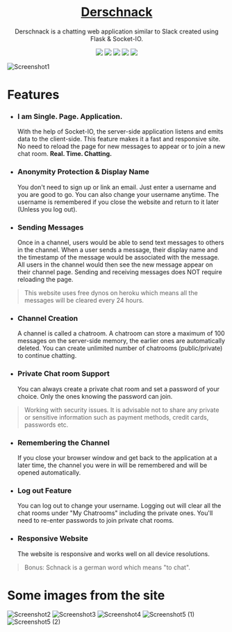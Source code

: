 <h1 align="center">
  <a href="https://derschnack.herokuapp.com/">Derschnack</a>
</h1>
<p align="center">
Derschnack is a chatting web application similar to Slack created using Flask & Socket-IO.
</p>

<p align="center">
  <img src="https://img.shields.io/badge/Socket.io-010101?&style=for-the-badge&logo=Socket.io&logoColor=white" />
  <img src="https://img.shields.io/badge/JavaScript-323330?style=for-the-badge&logo=javascript&logoColor=F7DF1E" />
  <img src="https://img.shields.io/badge/Python-FFD43B?style=for-the-badge&logo=python&logoColor=darkgreen" />
  <img src="https://img.shields.io/badge/Flask-000000?style=for-the-badge&logo=flask&logoColor=white" />
  <img src="https://img.shields.io/badge/Sass-CC6699?style=for-the-badge&logo=sass&logoColor=white" />
</p>

![Screenshot1](https://user-images.githubusercontent.com/55903466/88714582-a54fcc00-d13a-11ea-916b-9927cd3ff574.jpg)

# Features
* ### I am Single. Page. Application.
  With the help of Socket-IO, the server-side application listens and emits data to the client-side. This feature makes it a fast and responsive site. No need to reload the page for new messages to appear or to join a new chat room. **Real. Time. Chatting.**
* ### Anonymity Protection & Display Name
  You don't need to sign up or link an email. Just enter a username and you are good to go. You can also change your username anytime. The username is remembered if you close the website and return to it later (Unless you log out).
* ### Sending Messages
  Once in a channel, users would be able to send text messages to others in the channel. When a user sends a message, their display name and the timestamp of the message would be associated with the message. All users in the channel would then see the new message appear on their channel page. Sending and receiving messages does NOT require reloading the page.
> This website uses free dynos on heroku which means all the messages will be cleared every 24 hours.
* ### Channel Creation
  A channel is called a chatroom. A chatroom can store a maximum of 100 messages on the server-side memory, the earlier ones are automatically deleted. You can create unlimited number of chatrooms (public/private) to continue chatting.
* ### Private Chat room Support
  You can always create a private chat room and set a password of your choice. Only the ones knowing the password can join.
> Working with security issues. It is advisable not to share any private or sensitive information such as payment methods, credit cards, passwords etc.
* ### Remembering the Channel
  If you close your browser window and get back to the application at a later time, the channel you were in will be remembered and will be opened automatically.
* ### Log out Feature
  You can log out to change your username. Logging out will clear all the chat rooms under "My Chatrooms" including the private ones. You'll need to re-enter passwords to join private chat rooms.
* ### Responsive Website
  The website is responsive and works well on all device resolutions.
 
> Bonus: Schnack is a german word which means "to chat".

# Some images from the site
![Screenshot2](https://user-images.githubusercontent.com/55903466/88714596-a8e35300-d13a-11ea-8cbd-6e2a1f6594d0.jpg)
![Screenshot3](https://user-images.githubusercontent.com/55903466/88714601-aa148000-d13a-11ea-8c3e-bbddcd64f5e8.jpg)
![Screenshot4](https://user-images.githubusercontent.com/55903466/88714603-aaad1680-d13a-11ea-9c72-9ea06d0a4ff6.jpg)
![Screenshot5 (1)](https://user-images.githubusercontent.com/55903466/88795930-7713d000-d1be-11ea-8703-0b8bb0d0a0a1.jpg)
![Screenshot5 (2)](https://user-images.githubusercontent.com/55903466/88795938-79762a00-d1be-11ea-86af-7591e2d8ca86.jpg)

